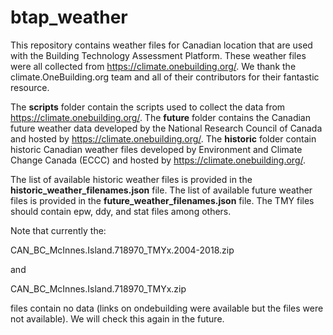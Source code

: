 # btap_weather
This repository contains weather files for Canadian location that are used with the Building Technology Assessment Platform.  These weather files were all collected from https://climate.onebuilding.org/.  We thank the climate.OneBuilding.org team and all of their contributors for their fantastic resource.

The **scripts** folder contain the scripts used to collect the data from https://climate.onebuilding.org/.  The **future** folder contains the Canadian future weather data developed by the National Research Council of Canada and hosted by https://climate.onebuilding.org/.  The **historic** folder contain historic Canadian weather files developed by Environment and Climate Change Canada (ECCC) and hosted by https://climate.onebuilding.org/.

The list of available historic weather files is provided in the **historic_weather_filenames.json** file.  The list of available future weather files is provided in the **future_weather_filenames.json** file.  The TMY files should contain epw, ddy, and stat files among others.

Note that currently the:

CAN_BC_McInnes.Island.718970_TMYx.2004-2018.zip

and

CAN_BC_McInnes.Island.718970_TMYx.zip

files contain no data (links on ondebuilding were available but the files were not available).  We will check this again in the future.